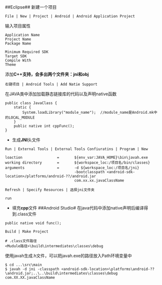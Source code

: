 ##Eclipse##
新建一个项目
```
File | New | Project | Android | Android Application Project
```
输入项目属性
```
Application Name
Project Name
Package Name

Minimum Required SDK
Target SDK
Compile With
Theme
```
添加**C++**支持，会多出两个文件夹：**jni**和**obj**
```
右键项目 | Android Tools | Add Natie Support
```
在JAVA类中添加加载静态链接库的代码以及声明native函数
```
public class JavaClass {
	static {
		System.loadLibrary("module_name");	//module_name是Android.mk中的LOCAL_MODULE
	}
	public native int cppFunc();
}
```
- 生成**JNI**头文件
```
Run | External Tools | External Tools Confiuratins | Program | New
```
```
loaction				=		${env_var:JAVA_HOME}\bin\javah.exe
working directory		= 		${workspace_loc:/项目名/bin/classes}
arguments				=		-d ${workspace_loc:/项目名/jni}
								-bootclasspath <android-sdk-location>/platforms/android-??/android.jar
								com.xx.xx.javaClassName
```
```
Refresh | Specify Resources | 选择jni文件夹
```
```
run
```
- 填充**cpp**文件
##Android Studio#
在java代码中添加native声明后编译得到.class文件
```
public native void func();
```
```
Build | Make Project

# .class文件路径
<Mudule路径>\build\intermediates\classes\debug
```
使用javah生成.h文件，可以把javah.exe的路径放入Path环境变量中
```
$ cd ...\src\main
$ javah -d jni -classpath <android-sdk-location>\platforms\android-??\android.jar;..\..\build\intermediates\classes\debug com.XX.XX.javaClassName
```
	